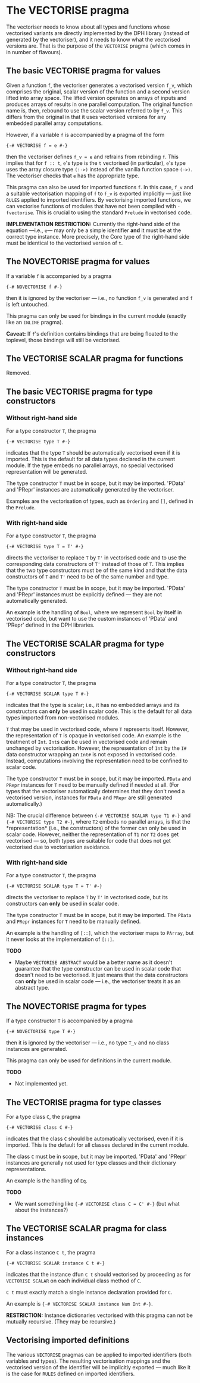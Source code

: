 # The VECTORISE pragma


The vectoriser needs to know about all types and functions whose vectorised variants are directly implemented by the DPH library (instead of generated by the vectoriser), and it needs to know what the vectorised versions are.  That is the purpose of the `VECTORISE` pragma (which comes in in number of flavours).

## The basic VECTORISE pragma for values


Given a function `f`, the vectoriser generates a vectorised version `f_v`, which comprises the original, scalar version of the function and a second version lifted into array space.  The lifted version operates on arrays of inputs and produces arrays of results in one parallel computation.  The original function name is, then, rebound to use the scalar version referred to by `f_v`.  This differs from the original in that it uses vectorised versions for any embedded parallel array computations.


However, if a variable `f` is accompanied by a pragma of the form

```wiki
{-# VECTORISE f = e #-}
```


then the vectoriser defines `f_v = e` and refrains from rebinding `f`.  This implies that for `f :: t`, `e`'s type is the `t` vectorised (in particular), `e`'s type uses the array closure type `(:->)` instead of the vanilla function space `(->)`.  The vectoriser checks that `e` has the appropriate type.


This pragma can also be used for imported functions `f`.  In this case, `f_v` and a suitable vectorisation mapping of `f` to `f_v` is exported implicitly — just like `RULES` applied to imported identifiers.  By vectorising imported functions, we can vectorise functions of modules that have not been compiled with `-fvectorise`.  This is crucial to using the standard `Prelude` in vectorised code.

**IMPLEMENTATION RESTRICTION:** Currently the right-hand side of the equation —i.e., `e`— may only be a simple identifier **and** it must be at the correct type instance.  More precisely, the Core type of the right-hand side must be identical to the vectorised version of `t`.

## The NOVECTORISE pragma for values


If a variable `f` is accompanied by a pragma

```wiki
{-# NOVECTORISE f #-}
```


then it is ignored by the vectoriser — i.e., no function `f_v` is generated and `f` is left untouched.


This pragma can only be used for bindings in the current module (exactly like an `INLINE` pragma).

**Caveat:** If `f`'s definition contains bindings that are being floated to the toplevel, those bindings will still be vectorised.

## The VECTORISE SCALAR pragma for functions


Removed.

## The basic VECTORISE pragma for type constructors

### Without right-hand side


For a type constructor `T`, the pragma

```wiki
{-# VECTORISE type T #-}
```


indicates that the type `T` should be automatically vectorised even if it is imported.  This is the default for all data types declared in the current module. If the type embeds no parallel arrays, no special vectorised representation will be generated. 


The type constructor `T` must be in scope, but it may be imported.  'PData' and 'PRepr' instances are automatically generated by the vectoriser.


Examples are the vectorisation of types, such as `Ordering` and `[]`, defined in the `Prelude`.

### With right-hand side


For a type constructor `T`, the pragma

```wiki
{-# VECTORISE type T = T' #-}
```


directs the vectoriser to replace `T` by `T'` in vectorised code and to use the corresponding data constructors of `T'` instead of those of `T`.  This implies that the two type constructors must be of the same kind and that the data constructors of `T` and `T'` need to be of the same number and type. 


The type constructor `T` must be in scope, but it may be imported.  'PData' and 'PRepr' instances must be explicitly defined — they are not automatically generated.


An example is the handling of `Bool`, where we represent `Bool` by itself in vectorised code, but want to use the custom instances of 'PData' and 'PRepr' defined in the DPH libraries.

## The VECTORISE SCALAR pragma for type constructors

### Without right-hand side


For a type constructor `T`, the pragma

```wiki
{-# VECTORISE SCALAR type T #-}
```


indicates that the type is scalar; i.e., it has no embedded arrays and its constructors can **only** be used in scalar code.  This is the default for all data types imported from non-vectorised modules.

`T` that may be used in vectorised code, where `T` represents itself.  However, the representation of `T` is opaque in vectorised code. An example is the treatment of `Int`.  `Int`s can be used in vectorised code and remain unchanged by vectorisation.  However, the representation of `Int` by the `I#` data constructor wrapping an `Int#` is not exposed in vectorised code.  Instead, computations involving the representation need to be confined to scalar code.


The type constructor `T` must be in scope, but it may be imported.  `PData` and `PRepr` instances for `T` need to be manually defined if needed at all.  (For types that the vectoriser automatically determines that they don't need a vectorised version, instances for `PData` and `PRepr` are still generated automatically.)


NB: The crucial difference between `{-# VECTORISE SCALAR type T1 #-}` and `{-# VECTORISE type T2 #-}`, where `T2` embeds no parallel arrays, is that the \*representation\* (i.e., the constructors) of the former can only be used in scalar code. However, neither the representation of `T1` nor `T2` does get vectorised — so, both types are suitable for code that does not get vectorised due to vectorisation avoidance.

### With right-hand side


For a type constructor `T`, the pragma

```wiki
{-# VECTORISE SCALAR type T = T' #-}
```


directs the vectoriser to replace `T` by `T'` in vectorised code, but its constructors can **only** be used in scalar code.


The type constructor `T` must be in scope, but it may be imported.  The `PData` and `PRepr` instances for `T` need to be manually defined. 


An example is the handling of `[::]`, which the vectoriser maps to `PArray`, but it never looks at the implementation of `[::]`.

**TODO**

- Maybe `VECTORISE ABSTRACT` would be a better name as it doesn't guarantee that the type constructor can be used in scalar code that doesn't need to be vectorised. It just means that the data constructors can **only** be used in scalar code — i.e., the vectoriser treats it as an abstract type.

## The NOVECTORISE pragma for types


If a type constructor `T` is accompanied by a pragma

```wiki
{-# NOVECTORISE type T #-}
```


then it is ignored by the vectoriser — i.e., no type `T_v`  and no class instances are generated.


This pragma can only be used for definitions in the current module.

**TODO**

- Not implemented yet.

## The VECTORISE pragma for type classes


For a type class `C`, the pragma

```wiki
{-# VECTORISE class C #-}
```


indicates that the class `C` should be automatically vectorised, even if it is imported.  This is the default for all classes declared in the current module.


The class `C` must be in scope, but it may be imported.  'PData' and 'PRepr' instances are generally not used for type classes and their dictionary representations.


An example is the handling of `Eq`.

**TODO**

- We want something like `{-# VECTORISE class C = C' #-}` (but what about the instances?)

## The VECTORISE SCALAR pragma for class instances


For a class instance `C t`, the pragma

```wiki
{-# VECTORISE SCALAR instance C t #-}
```


indicates that the instance dfun `C t` should vectorised by proceeding as for `VECTORISE SCALAR` on each individual class method of `C`.

`C t` must exactly match a single instance declaration provided for `C`.


An example is `{-# VECTORISE SCALAR instance Num Int #-}`.

**RESTRICTION:** Instance dictionaries vectorised with this pragma can not be mutually recursive. (They may be recursive.)

## Vectorising imported definitions


The various `VECTORISE` pragmas can be applied to imported identifiers (both variables and types).  The resulting vectorisation mappings and the vectorised version of the identifier will be implicitly exported — much like it is the case for `RULES` defined on imported identifiers.
